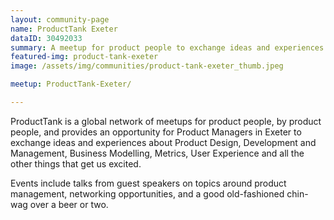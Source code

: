 ```yaml
---
layout: community-page
name: ProductTank Exeter
dataID: 30492033
summary: A meetup for product people to exchange ideas and experiences
featured-img: product-tank-exeter
image: /assets/img/communities/product-tank-exeter_thumb.jpeg

meetup: ProductTank-Exeter/

---
```

ProductTank is a global network of meetups for product people, by product people,
and provides an opportunity for Product Managers in Exeter to exchange ideas and
experiences about Product Design, Development and Management, Business Modelling,
Metrics, User Experience and all the other things that get us excited.

Events include talks from guest speakers on topics around product management,
networking opportunities, and a good old-fashioned chin-wag over a beer or two.
